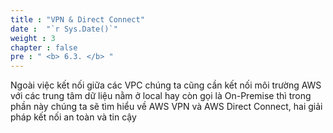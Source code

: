 ```yaml
---
title : "VPN & Direct Connect"
date :  "`r Sys.Date()`" 
weight : 3
chapter : false
pre : " <b> 6.3. </b> "
---
```


Ngoài việc kết nối giữa các VPC chúng ta cũng cần kết nối môi trường AWS với các trung tâm dữ liệu nằm ở local hay còn gọi là On-Premise thì trong phần này chúng ta sẽ tìm hiểu về AWS VPN và AWS Direct Connect, hai giải pháp kết nối an toàn và tin cậy